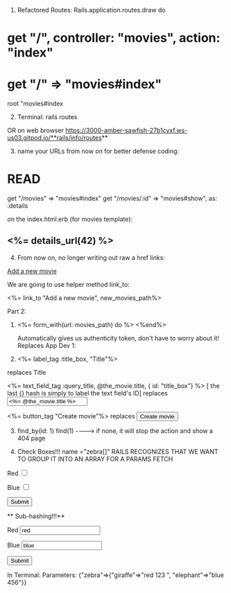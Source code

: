 1) Refactored Routes:
Rails.application.routes.draw do
  # get "/", controller: "movies", action: "index" 
  # get "/" => "movies#index" 
  root "movies#index

2) Terminal:
rails routes

OR on web browser
https://3000-amber-sawfish-27b1cyxf.ws-us03.gitpod.io/**rails/info/routes**


3) name your URLs from now on for better defense coding:
# READ
  get "/movies" => "movies#index"
  get "/movies/:id" => "movies#show", as: :details
  
 on the index.html.erb (for movies template):
 <h2>
  <%= details_url(42) %>
</h2>

4) From now on, no longer writing out raw a href links:

  <a href="<%=new_movies_path%>">Add a new movie</a>
  
 We are going to use helper method link_to:

<%= link_to "Add a new movie", new_movies_path%>


Part 2:

1) <%= form_with(url: movies_path) do %>
    <%end%>
    
    Automatically gives us authenticity token, don't have to worry about it!
    Replaces App Dev 1:
    
    <form action="<%= movies_path%>" method="post">
    <input name="authenticity_token" value="<%= form_authenticity_token %>" type="hidden">
  
2) <%= label_tag :title_box, "Title"%>
    
  replaces
      <label for="title_box">
      Title
      </label>
  
  <%= text_field_tag :query_title, @the_movie.title, { id: "title_box"} %>   [ the last {} hash is simply to label the text field's ID] 
   replaces
      <input type="text" id="title_box" name="query_title" value="<%= @the_movie.title %>">

  <%= button_tag "Create movie"%>
    replaces
    <button> Create movie </button>
  
3) find_by(id: 1)
   find(1) ----> if none, it will stop the action and show a 404 page
 
4) Check Boxes!!! 
  name ="zebra[]" RAILS RECOGNIZES THAT WE WANT TO GROUP IT INTO AN ARRAY FOR A PARAMS FETCH 
  <form>

  <label>Red</label>
  <input type="checkbox" name="zebra[]" value="red">

  <label>Blue</label>
  <input type="checkbox" name="zebra[]" value="blue">

  <button>Submit</button>
  </form>
  
  
**  Sub-hashing!!!**
  <form>

  <label>Red</label>
  <input  name="zebra[giraffe]" value="red">

  <label>Blue</label>
  <input  name="zebra[elephant]" value="blue">

  <button>Submit</button>
  </form>
  
In Terminal:
Parameters: {"zebra"=>{"giraffe"=>"red 123 ", "elephant"=>"blue 456"}}
 
